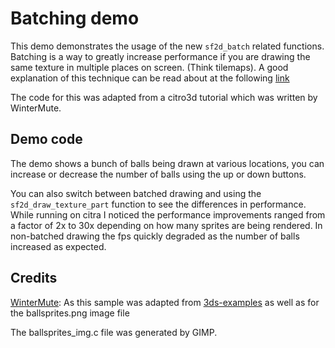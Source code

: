 # Batching demo

This demo demonstrates the usage of the new `sf2d_batch` related functions.
Batching is a way to greatly increase performance if you are drawing the same texture in multiple places on screen.  (Think tilemaps). A good explanation of this technique can be read about at the following [link](https://gamedev.stackexchange.com/questions/32910/what-is-the-technical-definition-of-sprite-batching)

The code for this was adapted from a citro3d tutorial which was written by WinterMute.


## Demo code
The demo shows a bunch of balls being drawn at various locations, you can increase or decrease the number of balls using the up or down buttons.

You can also switch between batched drawing and using the `sf2d_draw_texture_part` function to see the differences in performance. While running on citra I noticed the performance improvements ranged from a factor of 2x to 30x depending on how many sprites are being rendered. In non-batched drawing the fps quickly degraded as the number of balls increased as expected.


## Credits
[WinterMute](https://github.com/WinterMute): As this sample was adapted from [3ds-examples](https://github.com/devkitPro/3ds-examples/blob/master/graphics/gpu/gpusprites/source/main.c) as well as for the ballsprites.png image file

The ballsprites_img.c file was generated by GIMP.
